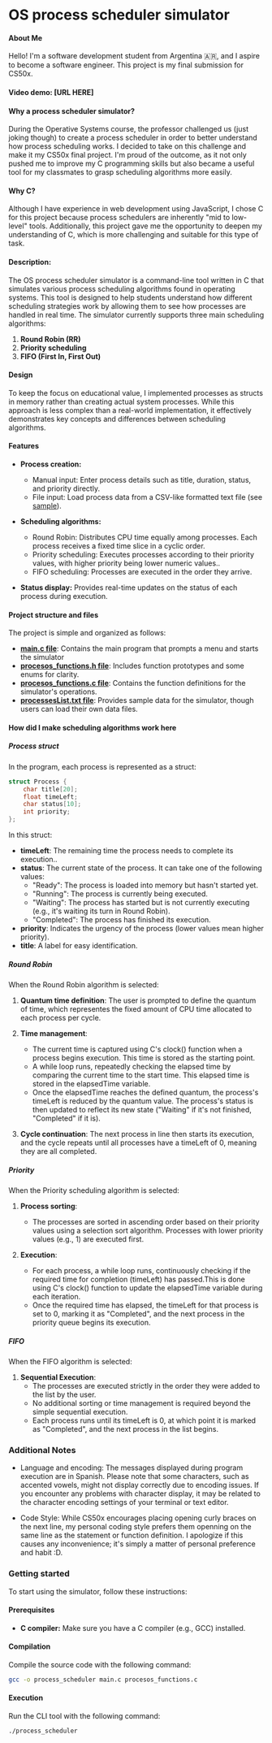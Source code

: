# OS process scheduler simulator

#### About Me

Hello! I'm a software development student from Argentina 🇦🇷, and I aspire to become a software engineer. This project is
my final submission for CS50x.

#### Video demo: [URL HERE]

#### Why a process scheduler simulator?

During the Operative Systems course, the professor challenged us (just joking though) to create a process scheduler in
order to better understand how process scheduling works. I decided to take on this challenge and make it my CS50x final
project. I'm proud of the outcome, as it not only pushed me to improve my C programming skills but also became a useful
tool for my classmates to grasp scheduling algorithms more easily.

#### Why C?

Although I have experience in web development using JavaScript, I chose C for this project because process schedulers
are inherently "mid to low-level" tools. Additionally, this project gave me the opportunity to deepen my understanding
of C, which is more challenging and suitable for this type of task.

#### Description:

The OS process scheduler simulator is a command-line tool written in C that simulates various process scheduling
algorithms found in operating systems. This tool is designed to help students understand how different scheduling
strategies work by allowing them to see how processes are handled in real time. The simulator currently supports three
main scheduling algorithms:

1. **Round Robin (RR)**
2. **Priority scheduling**
3. **FIFO (First In, First Out)**

#### Design

To keep the focus on educational value, I implemented processes as structs in memory rather than creating actual system
processes. While this approach is less complex than a real-world implementation, it effectively demonstrates key
concepts and differences between scheduling algorithms.

#### Features

-   **Process creation:**

    -   Manual input: Enter process details such as title, duration, status, and priority directly.
    -   File input: Load process data from a CSV-like formatted text file (see
        [sample](https://github.com/sfonzo96/process_scheduler-C/blob/main/processesList.txt)).

-   **Scheduling algorithms:**

    -   Round Robin: Distributes CPU time equally among processes. Each process receives a fixed time slice in a cyclic
        order.
    -   Priority scheduling: Executes processes according to their priority values, with higher priority being lower
        numeric values..
    -   FIFO scheduling: Processes are executed in the order they arrive.

-   **Status display:** Provides real-time updates on the status of each process during execution.

#### Project structure and files

The project is simple and organized as follows:

-   **[main.c file](https://github.com/sfonzo96/process_scheduler-C/blob/main/main.c)**: Contains the main program that
    prompts a menu and starts the simulator
-   **[procesos_functions.h file](https://github.com/sfonzo96/process_scheduler-C/blob/main/procesos_functions.h)**:
    Includes function prototypes and some enums for clarity.
-   **[procesos_functions.c file](https://github.com/sfonzo96/process_scheduler-C/blob/main/procesos_functions.c)**:
    Contains the function definitions for the simulator's operations.
-   **[processesList.txt file](https://github.com/sfonzo96/process_scheduler-C/blob/main/processesList.txt)**: Provides
    sample data for the simulator, though users can load their own data files.

#### How did I make scheduling algorithms work here

##### Process struct

In the program, each process is represented as a struct:

```c
struct Process {
	char title[20];
	float timeLeft;
	char status[10];
	int priority;
};
```

In this struct:

-   **timeLeft**: The remaining time the process needs to complete its execution..
-   **status**: The current state of the process. It can take one of the following values:
    -   "Ready": The process is loaded into memory but hasn't started yet.
    -   "Running": The process is currently being executed.
    -   "Waiting": The process has started but is not currently executing (e.g., it's waiting its turn in Round Robin).
    -   "Completed": The process has finished its execution.
-   **priority**: Indicates the urgency of the process (lower values mean higher priority).
-   **title**: A label for easy identification.

##### Round Robin

When the Round Robin algorithm is selected:

1.  **Quantum time definition**: The user is prompted to define the quantum of time, which representes the fixed amount
    of CPU time allocated to each process per cycle.

2.  **Time management**:

    -   The current time is captured using C's clock() function when a process begins execution. This time is stored as
        the starting point.
    -   A while loop runs, repeatedly checking the elapsed time by comparing the current time to the start time. This
        elapsed time is stored in the elapsedTime variable.
    -   Once the elapsedTime reaches the defined quantum, the process's timeLeft is reduced by the quantum value. The
        process's status is then updated to reflect its new state ("Waiting" if it's not finished, "Completed" if it
        is).

3.  **Cycle continuation**: The next process in line then starts its execution, and the cycle repeats until all
    processes have a timeLeft of 0, meaning they are all completed.

##### Priority

When the Priority scheduling algorithm is selected:

1.  **Process sorting**:

    -   The processes are sorted in ascending order based on their priority values using a selection sort algorithm.
        Processes with lower priority values (e.g., 1) are executed first.

2.  **Execution**:

    -   For each process, a while loop runs, continuously checking if the required time for completion (timeLeft) has
        passed.This is done using C's clock() function to update the elapsedTime variable during each iteration.
    -   Once the required time has elapsed, the timeLeft for that process is set to 0, marking it as "Completed", and
        the next process in the priority queue begins its execution.

##### FIFO

When the FIFO algorithm is selected:

1.  **Sequential Execution**:
    -   The processes are executed strictly in the order they were added to the list by the user.
    -   No additional sorting or time management is required beyond the simple sequential execution.
    -   Each process runs until its timeLeft is 0, at which point it is marked as "Completed", and the next process in
        the list begins.

### Additional Notes

-   Language and encoding: The messages displayed during program execution are in Spanish. Please note that some
    characters, such as accented vowels, might not display correctly due to encoding issues. If you encounter any
    problems with character display, it may be related to the character encoding settings of your terminal or text
    editor.

-   Code Style: While CS50x encourages placing opening curly braces on the next line, my personal coding style prefers
    them openning on the same line as the statement or function definition. I apologize if this causes any
    inconvenience; it's simply a matter of personal preference and habit :D.

### Getting started

To start using the simulator, follow these instructions:

#### Prerequisites

-   **C compiler:** Make sure you have a C compiler (e.g., GCC) installed.

#### Compilation

Compile the source code with the following command:

```bash
gcc -o process_scheduler main.c procesos_functions.c
```

#### Execution

Run the CLI tool with the following command:

```bash
./process_scheduler
```
